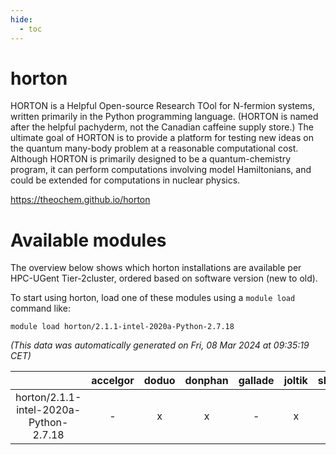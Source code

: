 ```yaml
---
hide:
  - toc
---
```


horton
======


HORTON is a Helpful Open-source Research TOol for N-fermion systems, written primarily in the Python programming language. (HORTON is named after the helpful pachyderm, not the Canadian caffeine supply store.) The ultimate goal of HORTON is to provide a platform for testing new ideas on the quantum many-body problem at a reasonable computational cost. Although HORTON is primarily designed to be a quantum-chemistry program, it can perform computations involving model Hamiltonians, and could be extended for computations in nuclear physics.

https://theochem.github.io/horton
# Available modules


The overview below shows which horton installations are available per HPC-UGent Tier-2cluster, ordered based on software version (new to old).

To start using horton, load one of these modules using a `module load` command like:

```shell
module load horton/2.1.1-intel-2020a-Python-2.7.18
```

*(This data was automatically generated on Fri, 08 Mar 2024 at 09:35:19 CET)*  

| |accelgor|doduo|donphan|gallade|joltik|skitty|
| :---: | :---: | :---: | :---: | :---: | :---: | :---: |
|horton/2.1.1-intel-2020a-Python-2.7.18|-|x|x|-|x|x|
